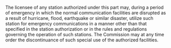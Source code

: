 The licensee of any station authorized under this part may, during a period of emergency in which the normal communication facilities are disrupted as a result of hurricane, flood, earthquake or similar disaster, utilize such station for emergency communications in a manner other than that specified in the station authorization or in the rules and regulations governing the operation of such stations. The Commission may at any time order the discontinuance of such special use of the authorized facilities.

